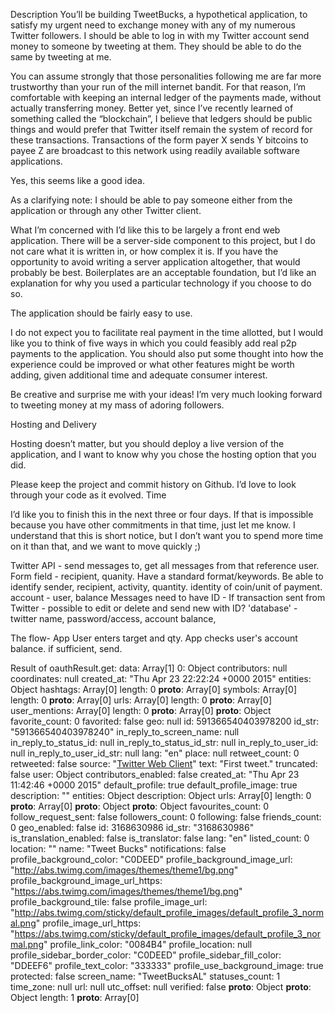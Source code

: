 Description
You’ll be building TweetBucks, a hypothetical application,
 to satisfy my urgent need to exchange money with any of my
 numerous Twitter followers. I should be able to log in with
 my Twitter account send money to someone by tweeting at them.
 They should be able to do the same by tweeting at me.

You can assume strongly that those personalities following me
 are far more trustworthy than your run of the mill internet
 bandit. For that reason, I’m comfortable with keeping an
 internal ledger of the payments made, without actually
 transferring money. Better yet, since I’ve recently learned of
 something called the “blockchain”, I believe that ledgers
 should be public things and would prefer that Twitter itself
 remain the system of record for these transactions.
Transactions of the form payer X sends Y bitcoins to payee Z are broadcast to this network using readily available software applications.

Yes, this seems like a good idea.

As a clarifying note: I should be able to pay someone either
 from the application or through any other Twitter client.

What I’m concerned with
I’d like this to be largely a front end web application.
 There will be a server-side component to this project, but
 I do not care what it is written in, or how complex it is.
 If you have the opportunity to avoid writing a server
 application altogether, that would probably be best.
 Boilerplates are an acceptable foundation, but I’d like an
 explanation for why you used a particular technology if you
 choose to do so.

The application should be fairly easy to use.

I do not expect you to facilitate real payment in the time
 allotted, but I would like you to think of five ways in which
 you could feasibly add real p2p payments to the application.
 You should also put some thought into how the experience could
 be improved or what other features might be worth adding, given
 additional time and adequate consumer interest.

Be creative and surprise me with your ideas! I’m very much looking
 forward to tweeting money at my mass of adoring followers.

Hosting and Delivery

Hosting doesn’t matter, but you should deploy a live version of
 the application, and I want to know why you chose the hosting
 option that you did.

Please keep the project and commit history on Github. I’d love
 to look through your code as it evolved.
Time

I’d like you to finish this in the next three or four days. If
 that is impossible because you have other commitments in that
 time, just let me know. I understand that this is short notice,
 but I don’t want you to spend more time on it than that, and we
 want to move quickly ;)

Twitter API - send messages to, get all messages from that reference user.
Form field - recipient, quanity.
Have a standard format/keywords.  Be able to identify sender, recipient, activity, quantity.
identity of coin/unit of payment.
account - user, balance
Messages need to have ID - If transaction sent from Twitter - possible to edit
 or delete and send new with ID?
'database' - twitter name, password/access, account balance,

The flow-
App
User enters target and qty.
App checks user's account balance.
if sufficient, send.

Result of oauthResult.get:
data: Array[1]
  0: Object
    contributors: null
    coordinates: null
    created_at: "Thu Apr 23 22:22:24 +0000 2015"
    entities: Object
      hashtags: Array[0]
        length: 0
        __proto__: Array[0]
      symbols: Array[0]
        length: 0
        __proto__: Array[0]
      urls: Array[0]
        length: 0
        __proto__: Array[0]
      user_mentions: Array[0]
        length: 0
        __proto__: Array[0]
      __proto__: Object
    favorite_count: 0
    favorited: false
    geo: null
    id: 591366540403978200
    id_str: "591366540403978240"
    in_reply_to_screen_name: null
    in_reply_to_status_id: null
    in_reply_to_status_id_str: null
    in_reply_to_user_id: null
    in_reply_to_user_id_str: null
    lang: "en"
    place: null
    retweet_count: 0
    retweeted: false
    source: "<a href="http://twitter.com" rel="nofollow">Twitter Web Client</a>"
    text: "First tweet."
    truncated: false
    user: Object
      contributors_enabled: false
      created_at: "Thu Apr 23 11:42:46 +0000 2015"
      default_profile: true
      default_profile_image: true
      description: ""
      entities: Object
        description: Object
          urls: Array[0]
            length: 0
            __proto__: Array[0]
          __proto__: Object
        __proto__: Object
      favourites_count: 0
      follow_request_sent: false
      followers_count: 0
      following: false
      friends_count: 0
      geo_enabled: false
      id: 3168630986
      id_str: "3168630986"
      is_translation_enabled: false
      is_translator: false
      lang: "en"
      listed_count: 0
      location: ""
      name: "Tweet Bucks"
      notifications: false
      profile_background_color: "C0DEED"
      profile_background_image_url: "http://abs.twimg.com/images/themes/theme1/bg.png"
      profile_background_image_url_https: "https://abs.twimg.com/images/themes/theme1/bg.png"
      profile_background_tile: false
      profile_image_url: "http://abs.twimg.com/sticky/default_profile_images/default_profile_3_normal.png"
      profile_image_url_https: "https://abs.twimg.com/sticky/default_profile_images/default_profile_3_normal.png"
      profile_link_color: "0084B4"
      profile_location: null
      profile_sidebar_border_color: "C0DEED"
      profile_sidebar_fill_color: "DDEEF6"
      profile_text_color: "333333"
      profile_use_background_image: true
      protected: false
      screen_name: "TweetBucksAL"
      statuses_count: 1
      time_zone: null
      url: null
      utc_offset: null
      verified: false
      __proto__: Object
    __proto__: Object
  length: 1
  __proto__: Array[0]